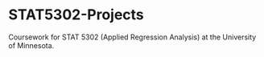 # STAT5302-Projects
Coursework for STAT 5302 (Applied Regression Analysis) at the University of Minnesota.
